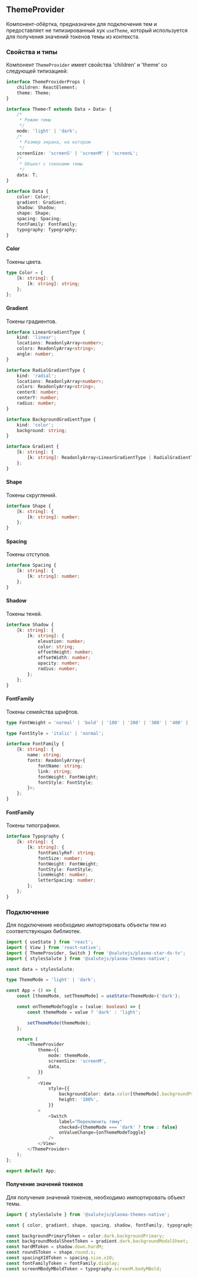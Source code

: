 ## ThemeProvider

Компонент-обёртка, предназначен для подключения тем и предоставляет не типизированный хук `useTheme`, который используется для получения значений токенов темы из контекста.

### Свойства и типы

Компонент `ThemeProvider` имеет свойства 'children' и 'theme' со следующей типизацией:

```ts
interface ThemeProviderProps {
    children: ReactElement;
    theme: Theme;
}

interface Theme<T extends Data = Data> {
    /*
     * Режим темы
     */
    mode: 'light' | 'dark';
    /*
     * Размер экрана, на котором
     */
    screenSize: 'screenS' | 'screenM' | 'screenL';
    /*
     * Объект с токенами темы
     */
    data: T;
}

interface Data {
    color: Color;
    gradient: Gradient;
    shadow: Shadow;
    shape: Shape;
    spacing: Spacing;
    fontFamily: FontFamily;
    typography: Typography;
}
```

#### Color

Токены цвета.

```ts
type Color = {
    [k: string]: {
        [k: string]: string;
    };
};
```

#### Gradient

Токены градиентов.

```ts
interface LinearGradientType {
    kind: 'linear';
    locations: ReadonlyArray<number>;
    colors: ReadonlyArray<string>;
    angle: number;
}

interface RadialGradientType {
    kind: 'radial';
    locations: ReadonlyArray<number>;
    colors: ReadonlyArray<string>;
    centerX: number;
    centerY: number;
    radius: number;
}

interface BackgroundGradientType {
    kind: 'color';
    background: string;
}

interface Gradient {
    [k: string]: {
        [k: string]: ReadonlyArray<LinearGradientType | RadialGradientType | BackgroundGradientType>;
    };
}
```

#### Shape

Токены скруглений.

```ts
interface Shape {
    [k: string]: {
        [k: string]: number;
    };
}
```

#### Spacing

Токены отступов.

```ts
interface Spacing {
    [k: string]: {
        [k: string]: number;
    };
}
```

#### Shadow

Токены теней.

```ts
interface Shadow {
    [k: string]: {
        [k: string]: {
            elevation: number;
            color: string;
            offsetHeight: number;
            offsetWidth: number;
            opacity: number;
            radius: number;
        };
    };
}
```

#### FontFamily

Токены семейства шрифтов.

```ts
type FontWeight = 'normal' | 'bold' | '100' | '200' | '300' | '400' | '500' | '600' | '700' | '800' | '900';

type FontStyle = 'italic' | 'normal';

interface FontFamily {
    [k: string]: {
        name: string;
        fonts: ReadonlyArray<{
            fontName: string;
            link: string;
            fontWeight: FontWeight;
            fontStyle: FontStyle;
        }>;
    };
}
```

#### FontFamily

Токены типографики.

```ts
interface Typography {
    [k: string]: {
        [k: string]: {
            fontFamilyRef: string;
            fontSize: number;
            fontWeight: FontWeight;
            fontStyle: FontStyle;
            lineHeight: number;
            letterSpacing: number;
        };
    };
}
```

### Подключение

Для подключение необходимо импортировать объекты тем из соответствующих библиотек.

```ts
import { useState } from 'react';
import { View } from 'react-native';
import { ThemeProvider, Switch } from '@salutejs/plasma-star-ds-tv';
import { stylesSalute } from '@salutejs/plasma-themes-native';

const data = stylesSalute;

type ThemeMode = 'light' | 'dark';

const App = () => {
    const [themeMode, setThemeMode] = useState<ThemeMode>('dark');

    const onThemeModeToggle = (value: boolean) => {
        const themeMode = value ? 'dark' : 'light';

        setThemeMode(themeMode);
    };

    return (
        <ThemeProvider
            theme={{
                mode: themeMode,
                screenSize: 'screenM',
                data,
            }}
        >
            <View
                style={{
                    backgroundColor: data.color[themeMode].backgroundPrimary,
                    height: '100%',
                }}
            >
                <Switch
                    label="Переключить тему"
                    checked={themeMode === 'dark' ? true : false}
                    onValueChange={onThemeModeToggle}
                />
            </View>
        </ThemeProvider>
    );
};

export default App;
```

#### Получение значений токенов

Для получения значений токенов, необходимо импортировать объект темы.

```ts
import { stylesSalute } from '@salutejs/plasma-themes-native';

const { color, gradient, shape, spacing, shadow, fontFamily, typography } = stylesSalute;

const backgroundPrimaryToken = color.dark.backgroundPrimary;
const backgroundModalSheetToken = gradient.dark.backgroundModalSheet;
const hardMToken = shadow.down.hardM;
const roundSToken = shape.round.s;
const spacingX10Token = spacing.size.x10;
const fontFamilyToken = fontFamily.display;
const screenMBodyMBoldToken = typography.screenM.bodyMBold;
```

